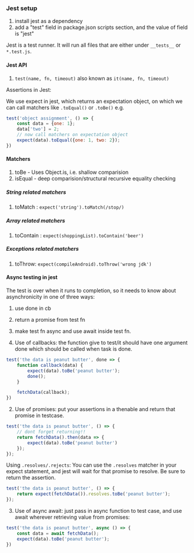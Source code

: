 

### Jest setup

1. install jest as a dependency
2. add a "test" field in package.json scripts section, and the value of field is "jest"

Jest is a test runner.
It will run all files that are either under `__tests__` or `*.test.js`.

#### Jest API

1. `test(name, fn, timeout)` also known as `it(name, fn, timeout)`


Assertions in Jest:

We use expect in jest, which returns an expectation object, on which we can call
matchers like `.toEqual()` or `.toBe()`
e.g.
``` js
test('object assignment', () => {
    const data = {one: 1};
    data['two'] = 2;
    // now call matchers on expectation object
    expect(data).toEqual({one: 1, two: 2});
})
```

#### Matchers

1. toBe - Uses Object.is, i.e. shallow comparision
2. isEqual - deep comparision/structural recursive equality checking

##### String related matchers

1. toMatch : `expect('string').toMatch(/stop/)`

##### Array related matchers

1. toContain : `expect(shoppingList).toContain('beer')`

##### Exceptions related matchers

1. toThrow: `expect(compileAndroid).toThrow('wrong jdk')`


#### Async testing in jest

The test is over when it runs to completion, so it needs to know about asynchronicity in one of three ways:
1. use done in cb
2. return a promise from test fn
3. make test fn async and use await inside test fn.

1. Use of callbacks: the function give to test/it should have one argument done which should be called when
task is done.
``` js
test('the data is peanut butter', done => {
    function callback(data) {
        expect(data).toBe('peanut butter');
        done();
    }

    fetchData(callback);
})
```

2. Use of promises: put your assertions in a thenable and return that promise in testcase.
``` js
test('the data is peanut butter', () => {
    // dont forget returning!!
    return fetchData().then(data => {
        expect(data).toBe('peanut butter')
    });
});
```

Using `.resolves/.rejects`:
You can use the `.resolves` matcher in your expect statement, and jest will wait for that promise to resolve.
Be sure to return the assertion.
``` js
test('the data is peanut butter', () => {
    return expect(fetchData()).resolves.toBe('peanut butter');
});
```

3. Use of async await: just pass in async function to test case, and use await wherever retrieving value from promises:
``` js
test('the data is peanut butter', async () => {
    const data = await fetchData();
    expect(data).toBe('peanut butter');
})
```

